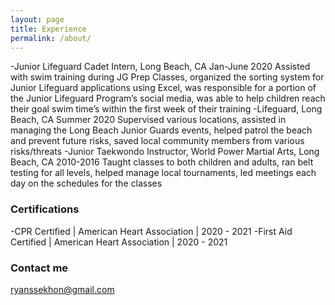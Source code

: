 ```yaml
---
layout: page
title: Experience
permalink: /about/
---
```


-Junior Lifeguard Cadet Intern, Long Beach, CA					Jan-June 2020
Assisted with swim training during JG Prep Classes, organized the sorting system for Junior Lifeguard applications using Excel, was responsible for a portion of the Junior Lifeguard Program’s social media, was able to help children reach their goal swim time’s within the first week of their training
-Lifeguard, Long Beach, CA 							Summer 2020
Supervised various locations, assisted in managing the Long Beach Junior Guards events, helped patrol the beach and prevent future risks, saved local community members from various risks/threats
-Junior Taekwondo Instructor, World Power Martial Arts, Long Beach, CA	2010-2016
Taught classes to both children and adults, ran belt testing for all levels, helped manage local tournaments, led meetings each day on the schedules for the classes


### Certifications

-CPR Certified | American Heart Association | 2020 - 2021
-First Aid Certified | American Heart Association | 2020 - 2021
### Contact me

[ryanssekhon@gmail.com](mailto:ryanssekhon@gmail.com)
